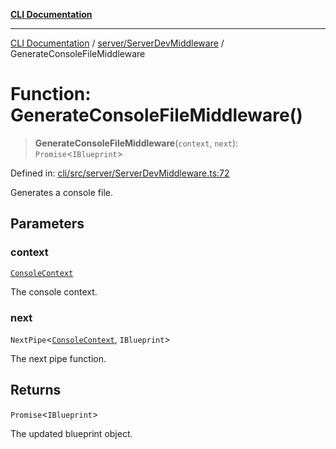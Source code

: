 [**CLI Documentation**](../../../README.md)

***

[CLI Documentation](../../../README.md) / [server/ServerDevMiddleware](../README.md) / GenerateConsoleFileMiddleware

# Function: GenerateConsoleFileMiddleware()

> **GenerateConsoleFileMiddleware**(`context`, `next`): `Promise`\<`IBlueprint`\>

Defined in: [cli/src/server/ServerDevMiddleware.ts:72](https://github.com/stonemjs/cli/blob/83156d7f07cad6e0545ad29ba32878fdd248ede2/src/server/ServerDevMiddleware.ts#L72)

Generates a console file.

## Parameters

### context

[`ConsoleContext`](../../../declarations/interfaces/ConsoleContext.md)

The console context.

### next

`NextPipe`\<[`ConsoleContext`](../../../declarations/interfaces/ConsoleContext.md), `IBlueprint`\>

The next pipe function.

## Returns

`Promise`\<`IBlueprint`\>

The updated blueprint object.
